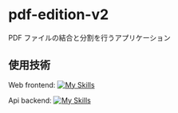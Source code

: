 # pdf-edition-v2

PDF ファイルの結合と分割を行うアプリケーション

## 使用技術

Web frontend: [![My Skills](https://skillicons.dev/icons?i=react,typescript,nextjs,tailwindcss,vercel)](https://skillicons.dev)

Api backend: [![My Skills](https://skillicons.dev/icons?i=go,gcp)](https://skillicons.dev)


